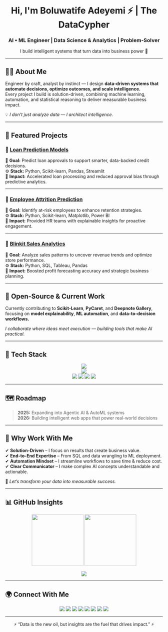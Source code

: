 <h1 align="center">Hi, I'm Boluwatife Adeyemi ⚡ | The DataCypher</h1>
<h3 align="center">AI • ML Engineer | Data Science & Analytics | Problem-Solver</h3>
<p align="center">I build intelligent systems that turn data into business power 🚀</p>

---

## 👨‍💻 About Me
Engineer by craft, analyst by instinct — I design **data-driven systems that automate decisions, optimize outcomes, and scale intelligence.**  
Every project I build is solution-driven, combining machine learning, automation, and statistical reasoning to deliver measurable business impact.  

💡 *I don’t just analyze data — I architect intelligence.*

---

## 💼 Featured Projects

### 🔮 [Loan Prediction Models](https://github.com/PerceptronCipher/loan-prediction-models)
🎯 **Goal:** Predict loan approvals to support smarter, data-backed credit decisions.  
⚙️ **Stack:** Python, Scikit-learn, Pandas, Streamlit  
🚀 **Impact:** Accelerated loan processing and reduced approval bias through predictive analytics.

---

### 👥 [Employee Attrition Prediction](https://github.com/PerceptronCipher/employee-attrition-prediction)
🎯 **Goal:** Identify at-risk employees to enhance retention strategies.  
⚙️ **Stack:** Python, Scikit-learn, Matplotlib, Power BI  
🚀 **Impact:** Provided HR teams with explainable insights for proactive engagement.

---

### 🛒 [Blinkit Sales Analytics](https://github.com/PerceptronCipher/blinkit-sales-analytics)
🎯 **Goal:** Analyze sales patterns to uncover revenue trends and optimize store performance.  
⚙️ **Stack:** Python, SQL, Tableau, Pandas  
🚀 **Impact:** Boosted profit forecasting accuracy and strategic business planning.

---

## 🔗 Open-Source & Current Work
Currently contributing to **Scikit-Learn**, **PyCaret**, and **Deepnote Gallery**,  
focusing on **model explainability**, **ML automation**, and **data-to-decision workflows.**  

*I collaborate where ideas meet execution — building tools that make AI practical.*

---

## 🧠 Tech Stack

<p align="center">
  <img src="https://skillicons.dev/icons?i=python,tensorflow,pytorch,r,git,github" /> <br/>
  <img src="https://skillicons.dev/icons?i=mysql,postgresql,sqlite,streamlit,vscode,notion" /> <br/>
  <img src="https://img.shields.io/badge/SPSS-FF6F00?style=for-the-badge&logo=ibm&logoColor=white"/>
  <img src="https://img.shields.io/badge/Statistics-4CAF50?style=for-the-badge&logo=chartdotjs&logoColor=white"/>
  <img src="https://img.shields.io/badge/Tableau-E97627?style=for-the-badge&logo=tableau&logoColor=white"/>
  <img src="https://img.shields.io/badge/Power%20BI-F2C811?style=for-the-badge&logo=powerbi&logoColor=black"/>
</p>

---

## 🗺️ Roadmap
> **2025:** Expanding into Agentic AI & AutoML systems  
> **2026:** Building intelligent web apps that power real-world decisions  

---

## 🌟 Why Work With Me
✔ **Solution-Driven** – I focus on results that create business value.  
✔ **End-to-End Expertise** – From SQL and data wrangling to ML deployment.  
✔ **Automation Mindset** – I streamline workflows to save time & reduce cost.  
✔ **Clear Communicator** – I make complex AI concepts understandable and actionable.  

💬 *Let’s transform your data into measurable success.*

---

## 📊 GitHub Insights  

<p align="center">
  <img src="https://github-readme-stats.vercel.app/api?username=PerceptronCipher&show_icons=true&theme=radical" height="165"/>
  <img src="https://github-readme-stats.vercel.app/api/top-langs/?username=PerceptronCipher&layout=compact&theme=radical" height="165"/>
</p>

<p align="center">
  <img src="https://github-readme-activity-graph.vercel.app/graph?username=PerceptronCipher&theme=radical"/>
</p>

---

## 🌍 Connect With Me  

<p align="center">
  <a href="https://medium.com/@Adeyemi." target="_blank"><img src="https://img.shields.io/badge/Medium-000?style=for-the-badge&logo=medium&logoColor=white"/></a>
  <a href="https://www.notion.so/Adeyemi-Boluwatife-2112c317e21c801bac6ac275616a8243" target="_blank"><img src="https://img.shields.io/badge/Notion-000?style=for-the-badge&logo=notion&logoColor=white"/></a>
  <a href="https://github.com/PerceptronCipher" target="_blank"><img src="https://img.shields.io/badge/GitHub-100000?style=for-the-badge&logo=github&logoColor=white"/></a>
  <a href="mailto:adeyemiboluwatife.olayinka@gmail.com"><img src="https://img.shields.io/badge/Email-D14836?style=for-the-badge&logo=gmail&logoColor=white"/></a>
  <a href="https://twitter.com/@Adeyemi_Bhowlu" target="_blank"><img src="https://img.shields.io/badge/Twitter-1DA1F2?style=for-the-badge&logo=twitter&logoColor=white"/></a>
  <a href="https://www.instagram.com/deyemi_boluwatife/" target="_blank"><img src="https://img.shields.io/badge/Instagram-E4405F?style=for-the-badge&logo=instagram&logoColor=white"/></a>
  <a href="https://wa.link/u8gd6x" target="_blank"><img src="https://img.shields.io/badge/WhatsApp-25D366?style=for-the-badge&logo=whatsapp&logoColor=white"/></a>
  <a href="www.linkedin.com/in/ibrahim-ibrahim-74329a383" target="_blank"><img src="https://img.shields.io/badge/LinkedIn-0077B5?style=for-the-badge&logo=linkedin&logoColor=white"/></a>
</p>

---

<p align="center">⚡ “Data is the new oil, but insights are the fuel that drives impact.” ⚡</p>
